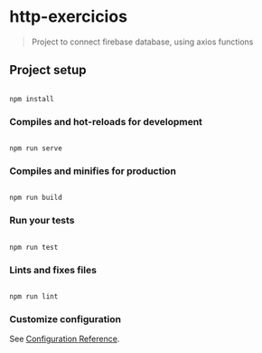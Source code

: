 # http-exercicios

  

> Project to connect firebase database, using axios functions

## Project setup

```

npm install

```

  

### Compiles and hot-reloads for development

```

npm run serve

```

  

### Compiles and minifies for production

```

npm run build

```

  

### Run your tests

```

npm run test

```

  

### Lints and fixes files

```

npm run lint

```

  

### Customize configuration

See [Configuration Reference](https://cli.vuejs.org/config/).